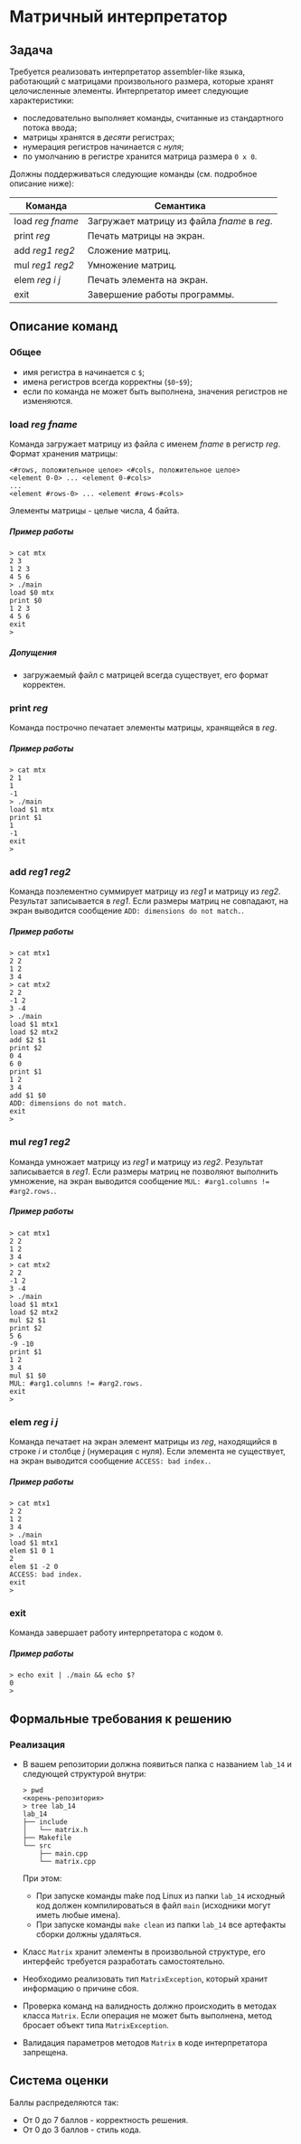 # Матричный интерпретатор

## Задача

Требуется реализовать интерпретатор assembler-like языка,
работающий с матрицами произвольного размера, которые хранят
целочисленные элементы. Интерпретатор имеет следующие характеристики:

* последовательно выполняет команды, считанные из стандартного потока ввода;
* матрицы хранятся в *десяти* регистрах;
* нумерация регистров начинается с *нуля*;
* по умолчанию в регистре хранится матрица размера `0 x 0`.

Должны поддерживаться следующие команды (см. подробное описание ниже):

| Команда | Семантика |
|---|---|
| load *reg* *fname* | Загружает матрицу из файла *fname* в *reg*. |
| print *reg* | Печать матрицы на экран. |
| add *reg1* *reg2* | Сложение матриц. |
| mul *reg1* *reg2* | Умножение матриц. |
| elem *reg* *i* *j* | Печать элемента на экран. |
| exit | Завершение работы программы. |

## Описание команд

### Общее
* имя регистра в начинается с `$`;
* имена регистров всегда корректны (`$0`-`$9`);
* если по команда не может быть выполнена, значения регистров не изменяются.

### load *reg* *fname*

Команда загружает матрицу из файла с именем *fname* в регистр *reg*.
Формат хранения матрицы:
```
<#rows, положительное целое> <#cols, положительное целое>
<element 0-0> ... <element 0-#cols>
...
<element #rows-0> ... <element #rows-#cols>
```
Элементы матрицы - целые числа, 4 байта.

##### Пример работы

```
> cat mtx
2 3
1 2 3
4 5 6
> ./main
load $0 mtx
print $0
1 2 3
4 5 6
exit
>
```

##### Допущения
* загружаемый файл с матрицей всегда существует, его формат корректен.

### print *reg*
Команда построчно печатает элементы матрицы, хранящейся в *reg*.

##### Пример работы

```
> cat mtx
2 1
1
-1
> ./main
load $1 mtx
print $1
1
-1
exit
>
```

### add *reg1* *rеg2*

Команда поэлементно суммирует матрицу из *reg1* и матрицу из *reg2*.
Результат записывается в *reg1*. Если размеры матриц не совпадают,
на экран выводится сообщение `ADD: dimensions do not match.`.

##### Пример работы

```
> cat mtx1
2 2
1 2
3 4
> cat mtx2
2 2
-1 2
3 -4
> ./main
load $1 mtx1
load $2 mtx2
add $2 $1
print $2
0 4
6 0
print $1
1 2
3 4
add $1 $0
ADD: dimensions do not match.
exit
>
```

### mul *reg1* *reg2*

Команда умножает матрицу из *reg1* и матрицу из *reg2*.
Результат записывается в *reg1*. Если размеры матриц не позволяют выполнить
умножение, на экран выводится сообщение `MUL: #arg1.columns != #arg2.rows.`.

##### Пример работы

```
> cat mtx1
2 2
1 2
3 4
> cat mtx2
2 2
-1 2
3 -4
> ./main
load $1 mtx1
load $2 mtx2
mul $2 $1
print $2
5 6
-9 -10
print $1
1 2
3 4
mul $1 $0
MUL: #arg1.columns != #arg2.rows.
exit
>
```

### elem *reg* *i* *j*

Команда печатает на экран элемент матрицы из *reg*, находящийся в строке *i* и
столбце *j* (нумерация с нуля). Если элемента не существует,
на экран выводится сообщение `ACCESS: bad index.`.

##### Пример работы

```
> cat mtx1
2 2
1 2
3 4
> ./main
load $1 mtx1
elem $1 0 1
2
elem $1 -2 0
ACCESS: bad index.
exit
>
```

### exit
Команда завершает работу интерпретатора с кодом `0`.

##### Пример работы

```
> echo exit | ./main && echo $?
0
>
```

## Формальные требования к решению

### Реализация

* В вашем репозитории должна появиться папка с названием `lab_14` и
следующей структурой внутри:
  ```
  > pwd
  <корень-репозитория>
  > tree lab_14
  lab_14
  ├── include
  │   └── matrix.h
  ├── Makefile
  └── src
      ├── main.cpp
      └── matrix.cpp
  ```
  При этом:

  * При запуске команды make под Linux из папки `lab_14` исходный код
      должен компилироваться в файл   `main` (исходники могут иметь любые
      имена).
  * При запуске команды `make clean` из папки `lab_14` все артефакты
      сборки должны удаляться.

* Класс `Matrix` хранит элементы в произвольной структуре, его интерфейс
требуется разработать самостоятельно.
* Необходимо реализовать тип `MatrixException`,
  который хранит информацию о причине сбоя.
* Проверка команд на валидность должно происходить в методах класса `Matrix`.
  Если операция не может быть выполнена, метод бросает объект типа
  `MatrixException`.
* Валидация параметров методов `Matrix` в коде интерпретатора запрещена.

## Система оценки

Баллы распределяются так:

* От 0 до 7 баллов - корректность решения.
* От 0 до 3 баллов - стиль кода.
